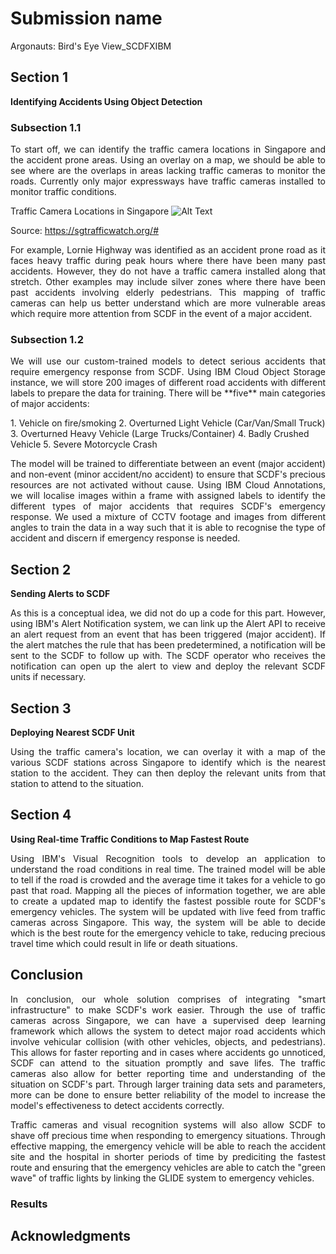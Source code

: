 # Submission name
Argonauts: Bird's Eye View_SCDFXIBM

## Section 1
**Identifying Accidents Using Object Detection**

### Subsection 1.1
<p align="justify">To start off, we can identify the traffic camera locations in Singapore and the accident prone areas. Using an overlay on a map, we should be able to see where are the overlaps in areas lacking traffic cameras to monitor the roads. Currently only major expressways have traffic cameras installed to monitor traffic conditions.</p> 

Traffic Camera Locations in Singapore
![Alt Text](https://i.ibb.co/6Y73vbf/Screenshot-2020-06-14-at-12-02-27-PM.png)

Source: https://sgtrafficwatch.org/#

<p align="justify">For example, Lornie Highway was identified as an accident prone road as it faces heavy traffic during peak hours where there have been many past accidents. However, they do not have a traffic camera installed along that stretch. Other examples may include silver zones where there have been past accidents involving elderly pedestrians. This mapping of traffic cameras can help us better understand which are more vulnerable areas which require more attention from SCDF in the event of a major accident.</p> 

### Subsection 1.2
<p align="justify">We will use our custom-trained models to detect serious accidents that require emergency response from SCDF. Using IBM Cloud Object Storage instance, we will store 200 images of different road accidents with different labels to prepare the data for training. There will be **five** main categories of major accidents:</p>
1. Vehicle on fire/smoking
2. Overturned Light Vehicle (Car/Van/Small Truck)
3. Overturned Heavy Vehicle (Large Trucks/Container)
4. Badly Crushed Vehicle
5. Severe Motorcycle Crash

<p align="justify">The model will be trained to differentiate between an event (major accident) and non-event (minor accident/no accident) to ensure that SCDF's precious resources are not activated without cause. Using IBM Cloud Annotations, we will localise images within a frame with assigned labels to identify the different types of major accidents that requires SCDF's emergency response. We used a mixture of CCTV footage and images from different angles to train the data in a way such that it is able to recognise the type of accident and discern if emergency response is needed.</p> 

## Section 2
**Sending Alerts to SCDF**

<p align="justify">As this is a conceptual idea, we did not do up a code for this part. However, using IBM's Alert Notification system, we can link up the Alert API to receive an alert request from an event that has been triggered (major accident). If the alert matches the rule that has been predetermined, a notification will be sent to the SCDF to follow up with. The SCDF operator who receives the notification can open up the alert to view and deploy the relevant SCDF units if necessary.</p> 

## Section 3 
**Deploying Nearest SCDF Unit**

<p align="justify">Using the traffic camera's location, we can overlay it with a map of the various SCDF stations across Singapore to identify which is the nearest station to the accident. They can then deploy the relevant units from that station to attend to the situation.</p> 

## Section 4 
**Using Real-time Traffic Conditions to Map Fastest Route**

<p align="justify">Using IBM's Visual Recognition tools to develop an application to understand the road conditions in real time. The trained model will be able to tell if the road is crowded and the average time it takes for a vehicle to go past that road. Mapping all the pieces of information together, we are able to create a updated map to identify the fastest possible route for SCDF's emergency vehicles. The system will be updated with live feed from traffic cameras across Singapore. This way, the system will be able to decide which is the best route for the emergency vehicle to take, reducing precious travel time which could result in life or death situations.</p> 


## Conclusion
<p align="justify">In conclusion, our whole solution comprises of integrating "smart infrastructure" to make SCDF's work easier. Through the use of traffic cameras across Singapore, we can have a supervised deep learning framework which allows the system to detect major road accidents which involve vehicular collision (with other vehicles, objects, and pedestrians). This allows for faster reporting and in cases where accidents go unnoticed, SCDF can attend to the situation promptly and save lifes. The traffic cameras also allow for better reporting time and understanding of the situation on SCDF's part. Through larger training data sets and parameters, more can be done to ensure better reliability of the model to increase the model's effectiveness to detect accidents correctly.</p> 

<p align="justify">Traffic cameras and visual recognition systems will also allow SCDF to shave off precious time when responding to emergency situations. Through effective mapping, the emergency vehicle will be able to reach the accident site and the hospital in shorter periods of time by prediciting the fastest route and ensuring that the emergency vehicles are able to catch the "green wave" of traffic lights by linking the GLIDE system to emergency vehicles.</p> 

### Results

## Acknowledgments
